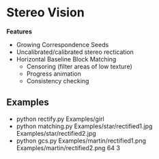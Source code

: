 # Stereo Vision

__Features__
* Growing Correspondence Seeds
* Uncalibrated/calibrated stereo rectication
* Horizontal Baseline Block Matching
	* Censoring (filter areas of low texture)
	* Progress animation
	* Consistency checking

## Examples

* python rectify.py Examples/girl
* python matching.py Examples/star/rectified1.jpg Examples/star/rectified2.jpg
* python gcs.py Examples/martin/rectified1.png Examples/martin/rectified2.png 64 3
